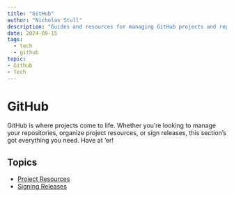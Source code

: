 ```yaml
---
title: "GitHub"
author: "Nicholas Stull"
description: "Guides and resources for managing GitHub projects and repositories."
date: 2024-09-15
tags:
  - tech
  - github
topic:
- Github
- Tech
---
```


# GitHub

GitHub is where projects come to life. Whether you’re looking to manage your repositories, organize project resources, or sign releases, this section’s got everything you need. Have at ‘er!

## Topics

- [Project Resources](./proj_resources.md)
- [Signing Releases](./sign_release.md)
